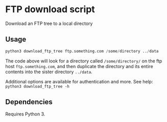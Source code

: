 # FTP download script

Download an FTP tree to a local directory

## Usage
```python
python3 download_ftp_tree ftp.something.com /some/directory ../data
```
The code above will look for a directory called `/some/directory/` on the ftp
host `ftp.something.com`, and then duplicate the directory and its entire contents into the sister directory `../data`.

Additional options are available for authentication and more. See help:
```python3 download_ftp_tree -h```

## Dependencies
Requires Python 3. 
